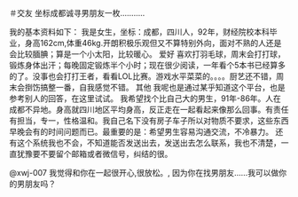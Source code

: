 ＃交友
坐标成都诚寻男朋友一枚...........



我的基本资料如下：
     我是女生，坐标：成都，四川人，92年，财经院校本科毕业，身高162cm,体重46kg.开朗积极乐观但又不算特别外向，面对不熟的人还是会比较腼腆；算是一个小太阳，比较暖心。
爱好
     喜欢打羽毛球，周末会打打球，锻炼身体出汗；每晚固定锻炼半个小时；现在很少阅读，一年看个5本书已经算多的了。没事也会打打王者，看看LOL比赛。游戏水平菜菜的。。。。厨艺还不错，周末会捯饬搞整一番，自我感觉不错。
其他
       我呢也是通过某乎知道这个平台，也是参考别人的回答，在这里试试。
       我希望找个比自己大的男生，91年-86年。人在成都不异地。身高就四川地区平均身高，反正走在一起看起来像那么回事。有责任有担当，专一，性格温和。我自己名下没有房子车子所以对物质不要求，这些东西早晚会有的时间问题而已。最重要的是：希望男生容易沟通交流，不冷暴力。
还有这个系统我也不会，不知道能否发送出去，发送出去怎么联系，我也不清楚，一直犹豫要不要留个邮箱或者微信号，纠结的很。


@xwj-007 我觉得和你在一起很开心,很放松。, 因为你在找男朋友……我可以做你的男朋友吗？
